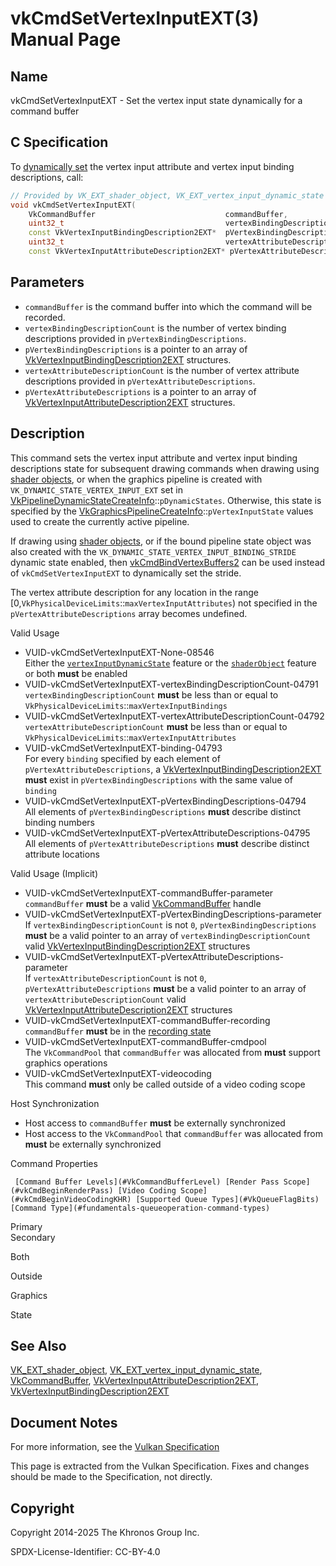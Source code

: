 # vkCmdSetVertexInputEXT(3) Manual Page

## Name

vkCmdSetVertexInputEXT - Set the vertex input state dynamically for a command buffer



## [](#_c_specification)C Specification

To [dynamically set](https://registry.khronos.org/vulkan/specs/latest/html/vkspec.html#pipelines-dynamic-state) the vertex input attribute and vertex input binding descriptions, call:

```c++
// Provided by VK_EXT_shader_object, VK_EXT_vertex_input_dynamic_state
void vkCmdSetVertexInputEXT(
    VkCommandBuffer                             commandBuffer,
    uint32_t                                    vertexBindingDescriptionCount,
    const VkVertexInputBindingDescription2EXT*  pVertexBindingDescriptions,
    uint32_t                                    vertexAttributeDescriptionCount,
    const VkVertexInputAttributeDescription2EXT* pVertexAttributeDescriptions);
```

## [](#_parameters)Parameters

- `commandBuffer` is the command buffer into which the command will be recorded.
- `vertexBindingDescriptionCount` is the number of vertex binding descriptions provided in `pVertexBindingDescriptions`.
- `pVertexBindingDescriptions` is a pointer to an array of [VkVertexInputBindingDescription2EXT](https://registry.khronos.org/vulkan/specs/latest/man/html/VkVertexInputBindingDescription2EXT.html) structures.
- `vertexAttributeDescriptionCount` is the number of vertex attribute descriptions provided in `pVertexAttributeDescriptions`.
- `pVertexAttributeDescriptions` is a pointer to an array of [VkVertexInputAttributeDescription2EXT](https://registry.khronos.org/vulkan/specs/latest/man/html/VkVertexInputAttributeDescription2EXT.html) structures.

## [](#_description)Description

This command sets the vertex input attribute and vertex input binding descriptions state for subsequent drawing commands when drawing using [shader objects](https://registry.khronos.org/vulkan/specs/latest/html/vkspec.html#shaders-objects), or when the graphics pipeline is created with `VK_DYNAMIC_STATE_VERTEX_INPUT_EXT` set in [VkPipelineDynamicStateCreateInfo](https://registry.khronos.org/vulkan/specs/latest/man/html/VkPipelineDynamicStateCreateInfo.html)::`pDynamicStates`. Otherwise, this state is specified by the [VkGraphicsPipelineCreateInfo](https://registry.khronos.org/vulkan/specs/latest/man/html/VkGraphicsPipelineCreateInfo.html)::`pVertexInputState` values used to create the currently active pipeline.

If drawing using [shader objects](https://registry.khronos.org/vulkan/specs/latest/html/vkspec.html#shaders-objects), or if the bound pipeline state object was also created with the `VK_DYNAMIC_STATE_VERTEX_INPUT_BINDING_STRIDE` dynamic state enabled, then [vkCmdBindVertexBuffers2](https://registry.khronos.org/vulkan/specs/latest/man/html/vkCmdBindVertexBuffers2.html) can be used instead of `vkCmdSetVertexInputEXT` to dynamically set the stride.

The vertex attribute description for any location in the range [0,`VkPhysicalDeviceLimits`::`maxVertexInputAttributes`) not specified in the `pVertexAttributeDescriptions` array becomes undefined.

Valid Usage

- [](#VUID-vkCmdSetVertexInputEXT-None-08546)VUID-vkCmdSetVertexInputEXT-None-08546  
  Either the [`vertexInputDynamicState`](https://registry.khronos.org/vulkan/specs/latest/html/vkspec.html#features-vertexInputDynamicState) feature or the [`shaderObject`](https://registry.khronos.org/vulkan/specs/latest/html/vkspec.html#features-shaderObject) feature or both **must** be enabled
- [](#VUID-vkCmdSetVertexInputEXT-vertexBindingDescriptionCount-04791)VUID-vkCmdSetVertexInputEXT-vertexBindingDescriptionCount-04791  
  `vertexBindingDescriptionCount` **must** be less than or equal to `VkPhysicalDeviceLimits`::`maxVertexInputBindings`
- [](#VUID-vkCmdSetVertexInputEXT-vertexAttributeDescriptionCount-04792)VUID-vkCmdSetVertexInputEXT-vertexAttributeDescriptionCount-04792  
  `vertexAttributeDescriptionCount` **must** be less than or equal to `VkPhysicalDeviceLimits`::`maxVertexInputAttributes`
- [](#VUID-vkCmdSetVertexInputEXT-binding-04793)VUID-vkCmdSetVertexInputEXT-binding-04793  
  For every `binding` specified by each element of `pVertexAttributeDescriptions`, a [VkVertexInputBindingDescription2EXT](https://registry.khronos.org/vulkan/specs/latest/man/html/VkVertexInputBindingDescription2EXT.html) **must** exist in `pVertexBindingDescriptions` with the same value of `binding`
- [](#VUID-vkCmdSetVertexInputEXT-pVertexBindingDescriptions-04794)VUID-vkCmdSetVertexInputEXT-pVertexBindingDescriptions-04794  
  All elements of `pVertexBindingDescriptions` **must** describe distinct binding numbers
- [](#VUID-vkCmdSetVertexInputEXT-pVertexAttributeDescriptions-04795)VUID-vkCmdSetVertexInputEXT-pVertexAttributeDescriptions-04795  
  All elements of `pVertexAttributeDescriptions` **must** describe distinct attribute locations

Valid Usage (Implicit)

- [](#VUID-vkCmdSetVertexInputEXT-commandBuffer-parameter)VUID-vkCmdSetVertexInputEXT-commandBuffer-parameter  
  `commandBuffer` **must** be a valid [VkCommandBuffer](https://registry.khronos.org/vulkan/specs/latest/man/html/VkCommandBuffer.html) handle
- [](#VUID-vkCmdSetVertexInputEXT-pVertexBindingDescriptions-parameter)VUID-vkCmdSetVertexInputEXT-pVertexBindingDescriptions-parameter  
  If `vertexBindingDescriptionCount` is not `0`, `pVertexBindingDescriptions` **must** be a valid pointer to an array of `vertexBindingDescriptionCount` valid [VkVertexInputBindingDescription2EXT](https://registry.khronos.org/vulkan/specs/latest/man/html/VkVertexInputBindingDescription2EXT.html) structures
- [](#VUID-vkCmdSetVertexInputEXT-pVertexAttributeDescriptions-parameter)VUID-vkCmdSetVertexInputEXT-pVertexAttributeDescriptions-parameter  
  If `vertexAttributeDescriptionCount` is not `0`, `pVertexAttributeDescriptions` **must** be a valid pointer to an array of `vertexAttributeDescriptionCount` valid [VkVertexInputAttributeDescription2EXT](https://registry.khronos.org/vulkan/specs/latest/man/html/VkVertexInputAttributeDescription2EXT.html) structures
- [](#VUID-vkCmdSetVertexInputEXT-commandBuffer-recording)VUID-vkCmdSetVertexInputEXT-commandBuffer-recording  
  `commandBuffer` **must** be in the [recording state](#commandbuffers-lifecycle)
- [](#VUID-vkCmdSetVertexInputEXT-commandBuffer-cmdpool)VUID-vkCmdSetVertexInputEXT-commandBuffer-cmdpool  
  The `VkCommandPool` that `commandBuffer` was allocated from **must** support graphics operations
- [](#VUID-vkCmdSetVertexInputEXT-videocoding)VUID-vkCmdSetVertexInputEXT-videocoding  
  This command **must** only be called outside of a video coding scope

Host Synchronization

- Host access to `commandBuffer` **must** be externally synchronized
- Host access to the `VkCommandPool` that `commandBuffer` was allocated from **must** be externally synchronized

Command Properties

     [Command Buffer Levels](#VkCommandBufferLevel) [Render Pass Scope](#vkCmdBeginRenderPass) [Video Coding Scope](#vkCmdBeginVideoCodingKHR) [Supported Queue Types](#VkQueueFlagBits) [Command Type](#fundamentals-queueoperation-command-types)

Primary  
Secondary

Both

Outside

Graphics

State

## [](#_see_also)See Also

[VK\_EXT\_shader\_object](https://registry.khronos.org/vulkan/specs/latest/man/html/VK_EXT_shader_object.html), [VK\_EXT\_vertex\_input\_dynamic\_state](https://registry.khronos.org/vulkan/specs/latest/man/html/VK_EXT_vertex_input_dynamic_state.html), [VkCommandBuffer](https://registry.khronos.org/vulkan/specs/latest/man/html/VkCommandBuffer.html), [VkVertexInputAttributeDescription2EXT](https://registry.khronos.org/vulkan/specs/latest/man/html/VkVertexInputAttributeDescription2EXT.html), [VkVertexInputBindingDescription2EXT](https://registry.khronos.org/vulkan/specs/latest/man/html/VkVertexInputBindingDescription2EXT.html)

## [](#_document_notes)Document Notes

For more information, see the [Vulkan Specification](https://registry.khronos.org/vulkan/specs/latest/html/vkspec.html#vkCmdSetVertexInputEXT)

This page is extracted from the Vulkan Specification. Fixes and changes should be made to the Specification, not directly.

## [](#_copyright)Copyright

Copyright 2014-2025 The Khronos Group Inc.

SPDX-License-Identifier: CC-BY-4.0